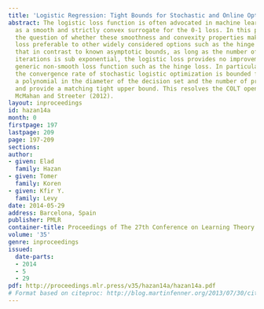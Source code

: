 ```yaml
---
title: 'Logistic Regression: Tight Bounds for Stochastic and Online Optimization'
abstract: The logistic loss function is often advocated in machine learning and statistics
  as a smooth and strictly convex surrogate for the 0-1 loss. In this paper we investigate
  the question of whether these smoothness and convexity properties make the logistic
  loss preferable to other widely considered options such as the hinge loss. We show
  that in contrast to known asymptotic bounds, as long as the number of prediction/optimization
  iterations is sub exponential, the logistic loss provides no improvement over a
  generic non-smooth loss function such as the hinge loss. In particular we show that
  the convergence rate of stochastic logistic optimization is bounded from below by
  a polynomial in the diameter of the decision set and the number of prediction iterations,
  and provide a matching tight upper bound. This resolves the COLT open problem of
  McMahan and Streeter (2012).
layout: inproceedings
id: hazan14a
month: 0
firstpage: 197
lastpage: 209
page: 197-209
sections: 
author:
- given: Elad
  family: Hazan
- given: Tomer
  family: Koren
- given: Kfir Y.
  family: Levy
date: 2014-05-29
address: Barcelona, Spain
publisher: PMLR
container-title: Proceedings of The 27th Conference on Learning Theory
volume: '35'
genre: inproceedings
issued:
  date-parts:
  - 2014
  - 5
  - 29
pdf: http://proceedings.mlr.press/v35/hazan14a/hazan14a.pdf
# Format based on citeproc: http://blog.martinfenner.org/2013/07/30/citeproc-yaml-for-bibliographies/
---
```

